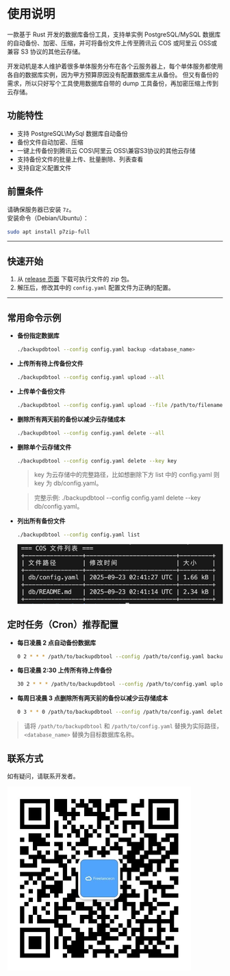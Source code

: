 # 使用说明

一款基于 Rust 开发的数据库备份工具，支持单实例 PostgreSQL/MySQL 数据库的自动备份、加密、压缩，并可将备份文件上传至腾讯云 COS 或阿里云 OSS或兼容 S3 协议的其他云存储。

开发动机是本人维护着很多单体服务分布在各个云服务器上，每个单体服务都使用各自的数据库实例，因为甲方预算原因没有配置数据库主从备份。
但又有备份的需求，所以只好写个工具使用数据库自带的 dump 工具备份，再加密压缩上传到云存储。

## 功能特性

- 支持 PostgreSQL\MySql 数据库自动备份
- 备份文件自动加密、压缩
- 一键上传备份到腾讯云 COS\阿里云 OSS\兼容S3协议的其他云存储
- 支持备份文件的批量上传、批量删除、列表查看
- 支持自定义配置文件

## 前置条件

请确保服务器已安装 `7z`。  
安装命令（Debian/Ubuntu）：

```bash
sudo apt install p7zip-full
```

---

## 快速开始

1. 从 [release 页面](https://github.com/iKeepLearn/db-back-tool/releases) 下载可执行文件的 zip 包。
2. 解压后，修改其中的 `config.yaml` 配置文件为正确的配置。

---

## 常用命令示例

- **备份指定数据库**

  ```bash
  ./backupdbtool --config config.yaml backup <database_name>
  ```

- **上传所有待上传备份文件**

  ```bash
  ./backupdbtool --config config.yaml upload --all
  ```

- **上传单个备份文件**

  ```bash
  ./backupdbtool --config config.yaml upload --file /path/to/filename.ext
  ```

- **删除所有两天前的备份以减少云存储成本**

  ```bash
  ./backupdbtool --config config.yaml delete --all
  ```

- **删除单个云存储文件**

  ```bash
  ./backupdbtool --config config.yaml delete --key key
  ```
  > key 为云存储中的完整路径，比如想删除下方 list 中的 config.yaml 则 key 为 db/config.yaml。

  > 完整示例: ./backupdbtool --config config.yaml delete --key db/config.yaml。

- **列出所有备份文件**
  ```bash
  ./backupdbtool --config config.yaml list
  ```
  ![list](images/list.png)

## 定时任务（Cron）推荐配置

- **每日凌晨 2 点自动备份数据库**

  ```bash
  0 2 * * * /path/to/backupdbtool --config /path/to/config.yaml backup <database_name>
  ```

- **每日凌晨 2:30 上传所有待上传备份**

  ```bash
  30 2 * * * /path/to/backupdbtool --config /path/to/config.yaml upload --all
  ```

- **每周日凌晨 3 点删除所有两天前的备份以减少云存储成本**
  ```bash
  0 3 * * 0 /path/to/backupdbtool --config /path/to/config.yaml delete --all
  ```

> 请将 `/path/to/backupdbtool` 和 `/path/to/config.yaml` 替换为实际路径，`<database_name>` 替换为目标数据库名称。

## 联系方式

如有疑问，请联系开发者。

![联系作者](images/ccwechat.jpg)
